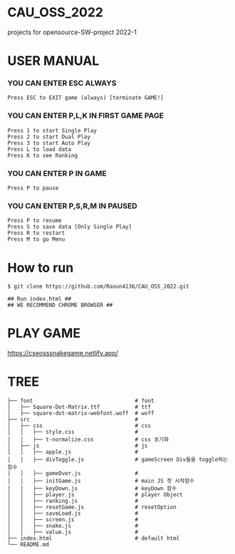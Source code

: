 # CAU_OSS_2022

projects for opensource-SW-project 2022-1

# USER MANUAL

### YOU CAN ENTER ESC ALWAYS

    Press ESC to EXIT game (always) [terminate GAME!]

### YOU CAN ENTER P,L,K IN FIRST GAME PAGE

    Press 1 to start Single Play
    Press 2 to start Dual Play
    Press 3 to start Auto Play
    Press L to load data
    Press K to see Ranking

### YOU CAN ENTER P IN GAME

    Press P to pause

### YOU CAN ENTER P,S,R,M IN PAUSED

    Press P to resume
    Press S to save data [Only Single Play]
    Press R to restart
    Press M to go Menu

# How to run

```
$ git clone https://github.com/Raoun4136/CAU_OSS_2022.git

## Run index.html ##
## WE RECOMMEND CHROME BROWSER ##
```

# PLAY GAME

https://cseosssnakegame.netlify.app/

# TREE

```
├── font                                # font
│   ├── Square-Dot-Matrix.ttf           # ttf
│   ├── square-dot-matrix-webfont.woff  # woff
├── src                                 #
│   ├── css                             # css
│   │   ├── style.css                   #
│   │ 	├── t-normalize.css             # css 초기화
│   ├── js                              # js
│   │   ├── apple.js                    #
│   │ 	├── divToggle.js                # gameScreen Div들을 toggle하는 함수
│   │ 	├── gameOver.js                 #
│   │ 	├── initGame.js                 # main JS 첫 시작함수
│   │   ├── keyDown.js                  # keyDown 함수
│   │ 	├── player.js                   # player Object
│   │ 	├── ranking.js                  #
│   │ 	├── resetGame.js                # resetOption
│   │ 	├── saveLoad.js                 #
│   │ 	├── screen.js                   #
│   │ 	├── snake.js                    #
│   │ 	├── value.js                    #
├── index.html                          # default html
└── README.md
```
